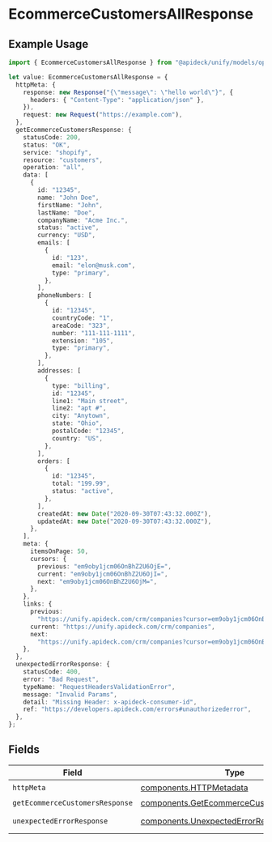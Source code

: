 # EcommerceCustomersAllResponse

## Example Usage

```typescript
import { EcommerceCustomersAllResponse } from "@apideck/unify/models/operations";

let value: EcommerceCustomersAllResponse = {
  httpMeta: {
    response: new Response("{\"message\": \"hello world\"}", {
      headers: { "Content-Type": "application/json" },
    }),
    request: new Request("https://example.com"),
  },
  getEcommerceCustomersResponse: {
    statusCode: 200,
    status: "OK",
    service: "shopify",
    resource: "customers",
    operation: "all",
    data: [
      {
        id: "12345",
        name: "John Doe",
        firstName: "John",
        lastName: "Doe",
        companyName: "Acme Inc.",
        status: "active",
        currency: "USD",
        emails: [
          {
            id: "123",
            email: "elon@musk.com",
            type: "primary",
          },
        ],
        phoneNumbers: [
          {
            id: "12345",
            countryCode: "1",
            areaCode: "323",
            number: "111-111-1111",
            extension: "105",
            type: "primary",
          },
        ],
        addresses: [
          {
            type: "billing",
            id: "12345",
            line1: "Main street",
            line2: "apt #",
            city: "Anytown",
            state: "Ohio",
            postalCode: "12345",
            country: "US",
          },
        ],
        orders: [
          {
            id: "12345",
            total: "199.99",
            status: "active",
          },
        ],
        createdAt: new Date("2020-09-30T07:43:32.000Z"),
        updatedAt: new Date("2020-09-30T07:43:32.000Z"),
      },
    ],
    meta: {
      itemsOnPage: 50,
      cursors: {
        previous: "em9oby1jcm06OnBhZ2U6OjE=",
        current: "em9oby1jcm06OnBhZ2U6OjI=",
        next: "em9oby1jcm06OnBhZ2U6OjM=",
      },
    },
    links: {
      previous:
        "https://unify.apideck.com/crm/companies?cursor=em9oby1jcm06OnBhZ2U6OjE%3D",
      current: "https://unify.apideck.com/crm/companies",
      next:
        "https://unify.apideck.com/crm/companies?cursor=em9oby1jcm06OnBhZ2U6OjM",
    },
  },
  unexpectedErrorResponse: {
    statusCode: 400,
    error: "Bad Request",
    typeName: "RequestHeadersValidationError",
    message: "Invalid Params",
    detail: "Missing Header: x-apideck-consumer-id",
    ref: "https://developers.apideck.com/errors#unauthorizederror",
  },
};
```

## Fields

| Field                                                                                                | Type                                                                                                 | Required                                                                                             | Description                                                                                          |
| ---------------------------------------------------------------------------------------------------- | ---------------------------------------------------------------------------------------------------- | ---------------------------------------------------------------------------------------------------- | ---------------------------------------------------------------------------------------------------- |
| `httpMeta`                                                                                           | [components.HTTPMetadata](../../models/components/httpmetadata.md)                                   | :heavy_check_mark:                                                                                   | N/A                                                                                                  |
| `getEcommerceCustomersResponse`                                                                      | [components.GetEcommerceCustomersResponse](../../models/components/getecommercecustomersresponse.md) | :heavy_minus_sign:                                                                                   | Customers                                                                                            |
| `unexpectedErrorResponse`                                                                            | [components.UnexpectedErrorResponse](../../models/components/unexpectederrorresponse.md)             | :heavy_minus_sign:                                                                                   | Unexpected error                                                                                     |